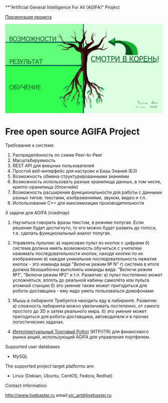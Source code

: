 **"Artificial General Intelligence For All (AGIFA)" Project

[Презентация проекта](https://github.com/LiveBaster/agifa/blob/main/docs/agi_for_all.pdf)

![Иллюстрация](https://github.com/LiveBaster/agifa/blob/main/docs/treeofresults.png)

# Free open source AGIFA Project #

Требования к системе
1. Распределённость по схеме Peer-to-Peer
2. Масштабируемость
3. REST API для внешних пользователей
4. Простой веб-интерфейс для настроек и Базы Знаний (БЗ)
5. Возможность обмена структурированными знаниями
6. Возможность использовать разные хранилища данных, в том числе, крипто-хранилища (блокчейн)
7. Возможность расширения функциональности для работы с данными разных типов: текстами, изображениями, звуком, видео и т.п.
8. Использование С++ для максимизации производительности

4 задачи для AGIFA (roadmap)

1. Научиться говорить фразы текстом, в режиме попугая.
Если решение будет достигнуто, то его можно будет развить до голоса, т.е. сделать функциональный аналог попугая.

2. Управлять пультом:
 а) нарисован пульт из кнопок с цифрами
 б) система должна иметь возможность обучиться с учителем нажимать последовательности кнопок, находя кнопки по их изображению
 в) каждая уникальная последовательность нажатия кнопок - это команда вида "Включи режим № N"
 г) система в итоге должна безошибочно выполнять команды вида: "Включи режим №1", "Включи режим №2" и т.п.
Развитие:
 а) пульт постепенно может усложняться, вплоть до реальной кабины самолёта или пульта атомной станции
 б) это умение также может пригодиться для робота-доставщика - ему надо уметь пользоваться домофонами

3. Мышь в лабиринте
Требуется находить еду в лабиринте.
Развитие:
 а) сложность лабиринта можно увеличивать постепенно, от самого простого до 3D и затем реального мира.
 б) это умение может пригодиться для робота-доставщика, автоводителя и в прочих логистических задачах.

4. [Интеллектуальный Торговый Робот](https://github.com/LiveBaster/agifa/blob/main/docs/AGIFA_ITR_002.pdf) (ИТР/ITR) для финансового рынка акций, использующий AGIFA для управления портфелем.


Supported user databases

  * MySQL

The supported project target platforms are:

  * Linux (Debian, Ubuntu, CentOS, Fedora, Redhat)

Contact information:

http://www.livebaster.ru
email:vic_art@livebaster.ru

